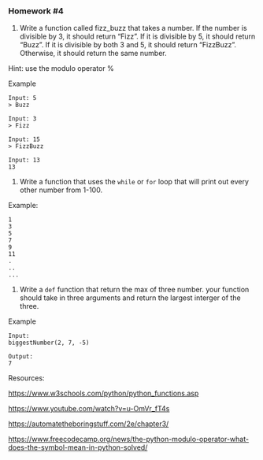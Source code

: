 ### Homework #4

1. Write a function called fizz_buzz that takes a number.
If the number is divisible by 3, it should return “Fizz”.
If it is divisible by 5, it should return “Buzz”.
If it is divisible by both 3 and 5, it should return “FizzBuzz”.
Otherwise, it should return the same number.

Hint: use the modulo operator %

Example

```
Input: 5
> Buzz

Input: 3 
> Fizz

Input: 15
> FizzBuzz

Input: 13
13
```

1. Write a function that uses the ```while``` or ```for``` loop that will print out every other number from 1-100.

Example:

```
1
3
5
7
9
11
.
..
...
```


1. Write a ```def``` function that return the max of three number. your function should take in three arguments and return the largest interger of the three.

Example

```
Input: 
biggestNumber(2, 7, -5)

Output:
7
```

Resources:

https://www.w3schools.com/python/python_functions.asp

https://www.youtube.com/watch?v=u-OmVr_fT4s

https://automatetheboringstuff.com/2e/chapter3/

https://www.freecodecamp.org/news/the-python-modulo-operator-what-does-the-symbol-mean-in-python-solved/

